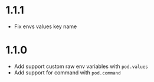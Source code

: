 # 1.1.1

- Fix envs values key name

# 1.1.0

- Add support custom raw env variables with `pod.values`
- Add support for command with `pod.command`
